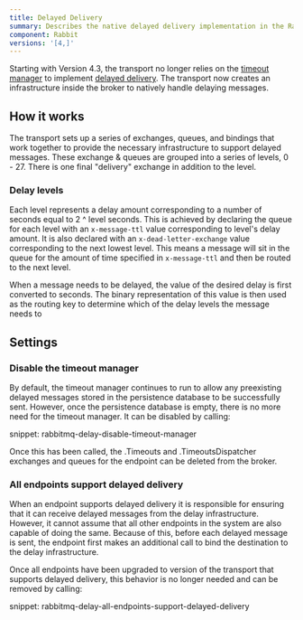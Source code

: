 ```yaml
---
title: Delayed Delivery
summary: Describes the native delayed delivery implementation in the RabbitMQ transport
component: Rabbit
versions: '[4,]'
---
```


Starting with Version 4.3, the transport no longer relies on the [timeout manager](/nservicebus/messaging/timeout-manager.md) to implement [delayed delivery](/nservicebus/messaging/delayed-delivery.md). The transport now creates an infrastructure inside the broker to natively handle delaying messages.


## How it works

The transport sets up a series of exchanges, queues, and bindings that work together to provide the necessary infrastructure to support delayed messages. These exchange & queues are grouped into a series of levels, 0 - 27. There is one final "delivery" exchange in addition to the level.


### Delay levels

Each level represents a delay amount corresponding to a number of seconds equal to 2 ^ level seconds. This is achieved by declaring the queue for each level with an `x-message-ttl` value corresponding to level's delay amount. It is also declared with an `x-dead-letter-exchange` value corresponding to the next lowest level. This means a message will sit in the queue for the amount of time specified in  `x-message-ttl` and then be routed to the next level.


When a message needs to be delayed, the value of the desired delay is first converted to seconds. The binary representation of this value is then used as the routing key to determine which of the delay levels the message needs to 



## Settings


### Disable the timeout manager

By default, the timeout manager continues to run to allow any preexisting delayed messages stored in the persistence database to be successfully sent. However, once the persistence database is empty, there is no more need for the timeout manager. It can be disabled by calling:

snippet: rabbitmq-delay-disable-timeout-manager

Once this has been called, the .Timeouts and .TimeoutsDispatcher exchanges and queues for the endpoint can be deleted from the broker.


### All endpoints support delayed delivery

When an endpoint supports delayed delivery it is responsible for ensuring that it can receive delayed messages from the delay infrastructure. However, it cannot assume that all other endpoints in the system are also capable of doing the same. Because of this, before each delayed message is sent, the endpoint first makes an additional call to bind the destination to the delay infrastructure.

Once all endpoints have been upgraded to version of the transport that supports delayed delivery, this behavior is no longer needed and can be removed by calling:

snippet: rabbitmq-delay-all-endpoints-support-delayed-delivery
